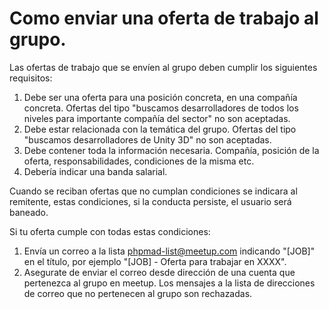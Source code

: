 # Como enviar una oferta de trabajo al grupo.

Las ofertas de trabajo que se envíen al grupo deben cumplir los siguientes requisitos:

1. Debe ser una oferta para una posición concreta, en una compañía concreta. Ofertas del tipo "buscamos desarrolladores de todos los niveles para importante compañía del sector" no son aceptadas.
1. Debe estar relacionada con la temática del grupo.  Ofertas del tipo "buscamos desarrolladores de Unity 3D" no son aceptadas.
1. Debe contener toda la información necesaria. Compañía, posición de la oferta, responsabilidades, condiciones de la misma etc.
1. Debería indicar una banda salarial.

Cuando se reciban ofertas que no cumplan condiciones se indicara al remitente, estas condiciones, si la conducta persiste, el usuario será baneado.

Si tu oferta cumple con todas estas condiciones:

1. Envía un correo a la lista phpmad-list@meetup.com indicando "[JOB]" en el título, por ejemplo "[JOB] - Oferta para trabajar en XXXX".
1. Asegurate de enviar el correo desde dirección de una cuenta que pertenezca al grupo en meetup. Los mensajes a la lista de direcciones de correo que no pertenecen al grupo son rechazadas.
